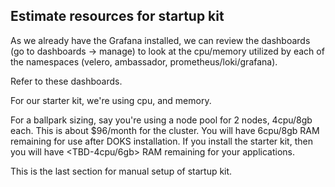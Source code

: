 ## Estimate resources for startup kit 
As we already have the Grafana installed, we can review the dashboards (go to dashboards -> manage) to look at the cpu/memory utilized by each of the namespaces (velero, ambassador, prometheus/loki/grafana). 

Refer to these dashboards.
<TBD>

For our starter kit, we're using <TBD> cpu, and <TBD> memory. 

For a ballpark sizing, say you're using a node pool for 2 nodes, 4cpu/8gb each. This is about $96/month for the cluster. You will have 6cpu/8gb RAM remaining for use after DOKS installation. If you install the starter kit, then you will have <TBD-4cpu/6gb> RAM remaining for your applications.


This is the last section for manual setup of startup kit.
